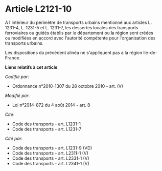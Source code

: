 # Article L2121-10

A l'intérieur du périmètre de transports urbains mentionné aux articles L. 1231-4, L. 1231-5 et L. 1231-7, les dessertes
locales des transports ferroviaires ou guidés établis par le département ou la région sont créées ou modifiées en accord avec
l'autorité compétente pour l'organisation des transports urbains. 

Les dispositions du précédent alinéa ne s'appliquent pas à la région Ile-de-France.

**Liens relatifs à cet article**

_Codifié par_:

  - Ordonnance n°2010-1307 du 28 octobre 2010 - art. (V)

_Modifié par_:

  - Loi n°2014-872 du 4 août 2014 - art. 8

_Cite_:

  - Code des transports - art. L1231-1
  - Code des transports - art. L1231-7

_Cité par_:

  - Code des transports - art. L1231-9 (VD)
  - Code des transports - art. L2311-1 (V)
  - Code des transports - art. L2331-1 (V)
  - Code des transports - art. L2341-1 (V)
